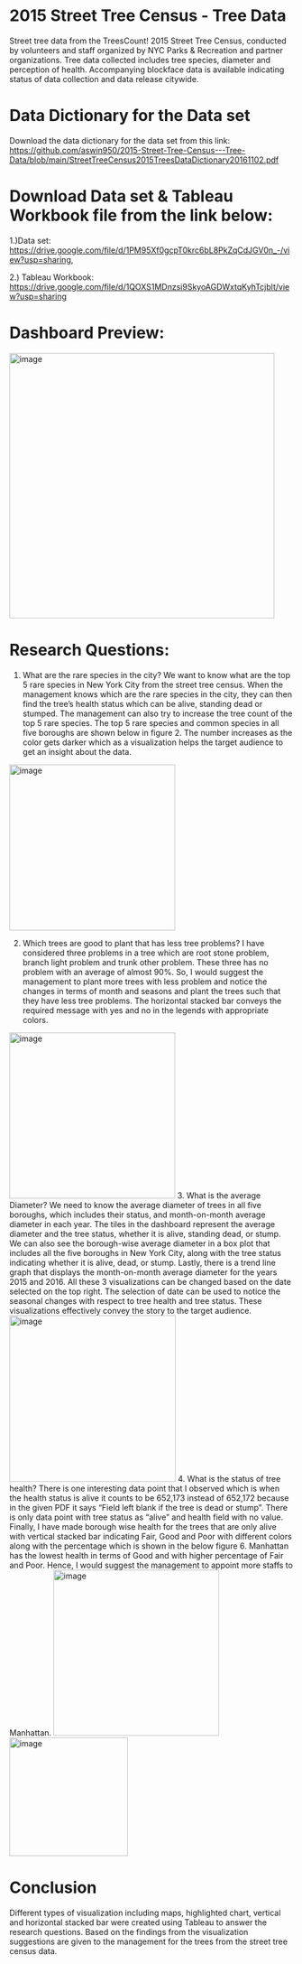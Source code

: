 # 2015 Street Tree Census - Tree Data
Street tree data from the TreesCount! 2015 Street Tree Census, conducted by volunteers and staff organized by NYC Parks &amp; Recreation and partner organizations. Tree data collected includes tree species, diameter and perception of health. Accompanying blockface data is available indicating status of data collection and data release citywide.
# Data Dictionary for the Data set
Download the data dictionary for the data set from this link: https://github.com/aswin950/2015-Street-Tree-Census---Tree-Data/blob/main/StreetTreeCensus2015TreesDataDictionary20161102.pdf
# Download Data set & Tableau Workbook file from the link below:
1.)Data set: https://drive.google.com/file/d/1PM95Xf0gcpT0krc6bL8PkZqCdJGV0n_-/view?usp=sharing, 

2.) Tableau Workbook: https://drive.google.com/file/d/1QOXS1MDnzsi9SkyoAGDWxtqKyhTcjblt/view?usp=sharing
# Dashboard Preview:
<img width="470" alt="image" src="https://user-images.githubusercontent.com/61600236/152571702-be88e544-36c3-47f8-acdf-026e58641722.png">

# Research Questions:
1.  What are the rare species in the city?
        We want to know what are the top 5 rare species in New York City from the street tree census. When the management knows which are the rare species in the city, they can then find the tree’s health status which can be alive, standing dead or stumped. The management can also try to increase the tree count of the top 5 rare species. The top 5 rare species and common species in all five boroughs are shown below in figure 2. The number increases as the color gets darker which as a visualization helps the target audience to get an insight about the data.
<img width="294" alt="image" src="https://user-images.githubusercontent.com/61600236/152573061-c002c774-0f53-4006-a5b1-9631b7959371.png">

2. Which trees are good to plant that has less tree problems?
        I have considered three problems in a tree which are root stone problem, branch light problem and trunk other problem. These three has no problem with an average of almost 90%. So, I would suggest the management to plant more trees with less problem and notice the changes in terms of month and seasons and plant the trees such that they have less tree problems. The horizontal stacked bar conveys the required message with yes and no in the legends with appropriate colors.
<img width="294" alt="image" src="https://user-images.githubusercontent.com/61600236/152576659-1b83dea5-2574-4368-abf5-c3d072691e2a.png">
3. What is the average Diameter?
        We need to know the average diameter of trees in all five boroughs, which includes their status, and month-on-month average diameter in each year. The tiles in the dashboard represent the average diameter and the tree status, whether it is alive, standing dead, or stump. We can also see the borough-wise average diameter in a box plot that includes all the five boroughs in New York City, along with the tree status indicating whether it is alive, dead, or stump. Lastly, there is a trend line graph that displays the month-on-month average diameter for the years 2015 and 2016. All these 3 visualizations can be changed based on the date selected on the top right. 
              The selection of date can be used to notice the seasonal changes with respect to tree health and tree status. These visualizations effectively convey the story to the target audience.
<img width="295" alt="image" src="https://user-images.githubusercontent.com/61600236/152576578-c772e575-1acd-46e8-873c-805eafb00f0a.png">
4. What is the status of tree health?
        There is one interesting data point that I observed which is when the health status is alive it counts to be 652,173 instead of 652,172 because in the given PDF it says “Field left blank if the tree is dead or stump”. There is only data point with tree status as “alive” and health field with no value. Finally, I have made borough wise health for the trees that are only alive with vertical stacked bar indicating Fair, Good and Poor with different colors along with the percentage which is shown in the below figure 6. Manhattan has the lowest health in terms of Good and with higher percentage of Fair and Poor. Hence, I would suggest the management to appoint more staffs to Manhattan.
<img width="294" alt="image" src="https://user-images.githubusercontent.com/61600236/152576948-bb41bf92-ef7d-49a3-9c7d-5a53cd3866d4.png">
<img width="210" alt="image" src="https://user-images.githubusercontent.com/61600236/152576970-041fcab5-a157-4df2-a840-6ca178f2d609.png">

# Conclusion
Different types of visualization including maps, highlighted chart, vertical and horizontal stacked bar were created using Tableau to answer the research questions. Based on the findings from the visualization suggestions are given to the management for the trees from the street tree census data.

